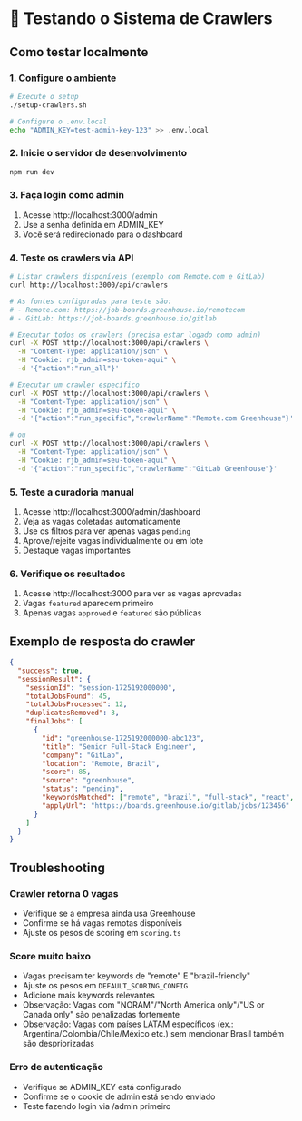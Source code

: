 # 🧪 Testando o Sistema de Crawlers

## Como testar localmente

### 1. Configure o ambiente

```bash
# Execute o setup
./setup-crawlers.sh

# Configure o .env.local
echo "ADMIN_KEY=test-admin-key-123" >> .env.local
```

### 2. Inicie o servidor de desenvolvimento

```bash
npm run dev
```

### 3. Faça login como admin

1. Acesse http://localhost:3000/admin
2. Use a senha definida em ADMIN_KEY
3. Você será redirecionado para o dashboard

### 4. Teste os crawlers via API

```bash
# Listar crawlers disponíveis (exemplo com Remote.com e GitLab)
curl http://localhost:3000/api/crawlers

# As fontes configuradas para teste são:
# - Remote.com: https://job-boards.greenhouse.io/remotecom
# - GitLab: https://job-boards.greenhouse.io/gitlab

# Executar todos os crawlers (precisa estar logado como admin)
curl -X POST http://localhost:3000/api/crawlers \
  -H "Content-Type: application/json" \
  -H "Cookie: rjb_admin=seu-token-aqui" \
  -d '{"action":"run_all"}'

# Executar um crawler específico
curl -X POST http://localhost:3000/api/crawlers \
  -H "Content-Type: application/json" \
  -H "Cookie: rjb_admin=seu-token-aqui" \
  -d '{"action":"run_specific","crawlerName":"Remote.com Greenhouse"}'

# ou
curl -X POST http://localhost:3000/api/crawlers \
  -H "Content-Type: application/json" \
  -H "Cookie: rjb_admin=seu-token-aqui" \
  -d '{"action":"run_specific","crawlerName":"GitLab Greenhouse"}'
```

### 5. Teste a curadoria manual

1. Acesse http://localhost:3000/admin/dashboard
2. Veja as vagas coletadas automaticamente
3. Use os filtros para ver apenas vagas `pending`
4. Aprove/rejeite vagas individualmente ou em lote
5. Destaque vagas importantes

### 6. Verifique os resultados

1. Acesse http://localhost:3000 para ver as vagas aprovadas
2. Vagas `featured` aparecem primeiro
3. Apenas vagas `approved` e `featured` são públicas

## Exemplo de resposta do crawler

```json
{
  "success": true,
  "sessionResult": {
    "sessionId": "session-1725192000000",
    "totalJobsFound": 45,
    "totalJobsProcessed": 12,
    "duplicatesRemoved": 3,
    "finalJobs": [
      {
        "id": "greenhouse-1725192000000-abc123",
        "title": "Senior Full-Stack Engineer",
        "company": "GitLab",
        "location": "Remote, Brazil",
        "score": 85,
        "source": "greenhouse",
        "status": "pending",
        "keywordsMatched": ["remote", "brazil", "full-stack", "react", "node.js"],
        "applyUrl": "https://boards.greenhouse.io/gitlab/jobs/123456"
      }
    ]
  }
}
```

## Troubleshooting

### Crawler retorna 0 vagas
- Verifique se a empresa ainda usa Greenhouse
- Confirme se há vagas remotas disponíveis
- Ajuste os pesos de scoring em `scoring.ts`

### Score muito baixo
- Vagas precisam ter keywords de "remote" E "brazil-friendly"
- Ajuste os pesos em `DEFAULT_SCORING_CONFIG`
- Adicione mais keywords relevantes
 - Observação: Vagas com "NORAM"/"North America only"/"US or Canada only" são penalizadas fortemente
 - Observação: Vagas com países LATAM específicos (ex.: Argentina/Colombia/Chile/México etc.) sem mencionar Brasil também são despriorizadas

### Erro de autenticação
- Verifique se ADMIN_KEY está configurado
- Confirme se o cookie de admin está sendo enviado
- Teste fazendo login via /admin primeiro
